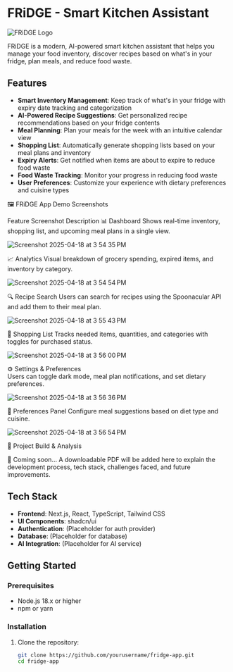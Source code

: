 # FRiDGE - Smart Kitchen Assistant

![FRiDGE Logo](public/fridge-logo.png)

FRiDGE is a modern, AI-powered smart kitchen assistant that helps you manage your food inventory, discover recipes based on what's in your fridge, plan meals, and reduce food waste.

## Features

- **Smart Inventory Management**: Keep track of what's in your fridge with expiry date tracking and categorization
- **AI-Powered Recipe Suggestions**: Get personalized recipe recommendations based on your fridge contents
- **Meal Planning**: Plan your meals for the week with an intuitive calendar view
- **Shopping List**: Automatically generate shopping lists based on your meal plans and inventory
- **Expiry Alerts**: Get notified when items are about to expire to reduce food waste
- **Food Waste Tracking**: Monitor your progress in reducing food waste
- **User Preferences**: Customize your experience with dietary preferences and cuisine types

🖼️ FRiDGE App Demo Screenshots

Feature	Screenshot	Description
📊 Dashboard	
Shows real-time inventory, shopping list, and upcoming meal plans in a single view.

![Screenshot 2025-04-18 at 3 54 35 PM](https://github.com/user-attachments/assets/5511d7f8-0ec6-46a1-9c4e-c9b646987e71)


📈 Analytics	
Visual breakdown of grocery spending, expired items, and inventory by category.

![Screenshot 2025-04-18 at 3 54 54 PM](https://github.com/user-attachments/assets/449dfd65-f4a9-402e-bbb2-9d4a256dc870)


🔍 Recipe Search	
Users can search for recipes using the Spoonacular API and add them to their meal plan.

![Screenshot 2025-04-18 at 3 55 43 PM](https://github.com/user-attachments/assets/046bda5c-029e-418b-a8ed-77cb3a767e7a)


🛒 Shopping List	
Tracks needed items, quantities, and categories with toggles for purchased status.

![Screenshot 2025-04-18 at 3 56 00 PM](https://github.com/user-attachments/assets/91fd926f-62fe-4491-b212-1f5fbda3b7a0)


⚙️ Settings & Preferences	
Users can toggle dark mode, meal plan notifications, and set dietary preferences.

![Screenshot 2025-04-18 at 3 56 36 PM](https://github.com/user-attachments/assets/a63e9332-dddf-4ed7-b837-4383ab6d9a6a)


📅 Preferences Panel	
Configure meal suggestions based on diet type and cuisine.

![Screenshot 2025-04-18 at 3 56 54 PM](https://github.com/user-attachments/assets/2d25cede-700f-4ece-ab50-a26b5be06f19)




📄 Project Build & Analysis

📘 Coming soon... A downloadable PDF will be added here to explain the development process, tech stack, challenges faced, and future improvements.


## Tech Stack

- **Frontend**: Next.js, React, TypeScript, Tailwind CSS
- **UI Components**: shadcn/ui
- **Authentication**: (Placeholder for auth provider)
- **Database**: (Placeholder for database)
- **AI Integration**: (Placeholder for AI service)

## Getting Started

### Prerequisites

- Node.js 18.x or higher
- npm or yarn

### Installation

1. Clone the repository:
   ```bash
   git clone https://github.com/yourusername/fridge-app.git
   cd fridge-app

